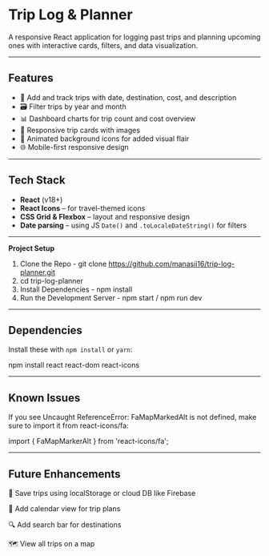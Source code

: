 #  Trip Log & Planner

A responsive React application for logging past trips and planning upcoming ones with interactive cards, filters, and data visualization.

---

## Features

- 📆 Add and track trips with date, destination, cost, and description
- 🗃️ Filter trips by year and month
- 📊 Dashboard charts for trip count and cost overview
- 🧾 Responsive trip cards with images
- 🧭 Animated background icons for added visual flair
- 🌐 Mobile-first responsive design

---

##  Tech Stack

- **React** (v18+)
- **React Icons** – for travel-themed icons
- **CSS Grid & Flexbox** – layout and responsive design
- **Date parsing** – using JS `Date()` and `.toLocaleDateString()` for filters

---

**Project Setup**
1. Clone the Repo - git clone https://github.com/manasii16/trip-log-planner.git
2. cd trip-log-planner
3. Install Dependencies - npm install
4. Run the Development Server - npm start / npm run dev

---

##  Dependencies

Install these with `npm install` or `yarn`:

npm install react react-dom react-icons

---

## Known Issues

If you see Uncaught ReferenceError: FaMapMarkedAlt is not defined, make sure to import it from react-icons/fa:

import { FaMapMarkerAlt } from 'react-icons/fa';

---

## Future Enhancements

🧠 Save trips using localStorage or cloud DB like Firebase

📅 Add calendar view for trip plans

🔍 Add search bar for destinations

🗺️ View all trips on a map